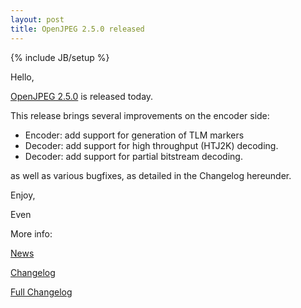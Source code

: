 ```yaml
---
layout: post
title: OpenJPEG 2.5.0 released
---
```

{% include JB/setup %}

Hello,

[OpenJPEG 2.5.0](https://github.com/uclouvain/openjpeg/releases/tag/v2.5.0) is released today.

This release brings several improvements on the encoder side:
* Encoder: add support for generation of TLM markers
* Decoder: add support for high throughput \(HTJ2K\) decoding.
* Decoder: add support for partial bitstream decoding.

as well as various bugfixes, as detailed in the Changelog hereunder.

Enjoy,

Even

More info:

[News](https://github.com/uclouvain/openjpeg/blob/v2.5.0/NEWS.md)

[Changelog](https://github.com/uclouvain/openjpeg/blob/v2.5.0/CHANGELOG.md)

[Full Changelog](https://github.com/uclouvain/openjpeg/compare/v2.4.0...v2.5.0)
